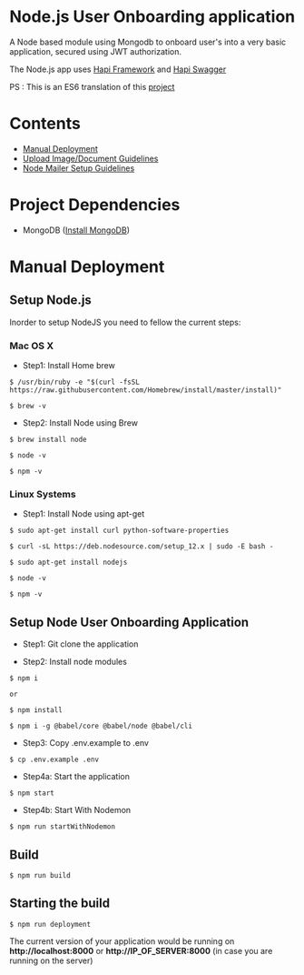 # Node.js User Onboarding application
A Node based module using Mongodb to onboard user's into a very basic application, secured using JWT authorization.

The Node.js app uses [Hapi Framework](https://hapijs.com) and [Hapi Swagger](https://github.com/glennjones/hapi-swagger)

PS : This is an ES6 translation of this [project](https://github.com/ChoudharyNavit22/User-Onboarding-Module)

# Contents

* [Manual Deployment](#manual-deployment)
* [Upload Image/Document Guidelines](UPLOAD_IMAGE_GUIDLINE.md)
* [Node Mailer Setup Guidelines](NODEMAILER_GUIDELINE.md)

# Project Dependencies

* MongoDB ([Install MongoDB](https://docs.mongodb.com/manual/administration/install-community/))

# <a id="manual-deployment"></a>Manual Deployment

## Setup Node.js

Inorder to setup NodeJS you need to fellow the current steps:

### Mac OS X

* Step1: Install Home brew

```
$ /usr/bin/ruby -e "$(curl -fsSL https://raw.githubusercontent.com/Homebrew/install/master/install)"

$ brew -v
```

* Step2: Install Node using Brew

```
$ brew install node

$ node -v

$ npm -v
```

### Linux Systems

* Step1: Install Node using apt-get

```
$ sudo apt-get install curl python-software-properties

$ curl -sL https://deb.nodesource.com/setup_12.x | sudo -E bash -

$ sudo apt-get install nodejs

$ node -v

$ npm -v
```
## Setup Node User Onboarding Application

* Step1: Git clone the application

* Step2: Install node modules

```
$ npm i

or 

$ npm install
```

```
$ npm i -g @babel/core @babel/node @babel/cli
```

* Step3: Copy .env.example to .env

```
$ cp .env.example .env
```

* Step4a: Start the application

```
$ npm start
```
* Step4b: Start With Nodemon
```
$ npm run startWithNodemon
```

## Build

```
$ npm run build
```

## Starting the build
```
$ npm run deployment
```

The current version of your application would be running on **http://localhost:8000** or **http://IP_OF_SERVER:8000** (in case you are running on the server)
